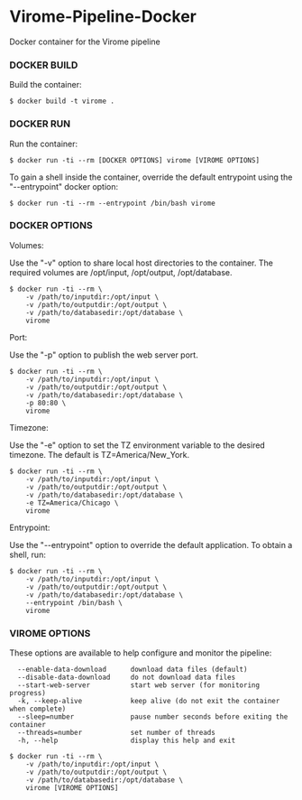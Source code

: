 # Virome-Pipeline-Docker
Docker container for the Virome pipeline

### DOCKER BUILD

Build the container:

```
$ docker build -t virome .
```


### DOCKER RUN

Run the container:

```
$ docker run -ti --rm [DOCKER OPTIONS] virome [VIROME OPTIONS]
```

To gain a shell inside the container, override the default entrypoint using the "--entrypoint"
docker option:

```
$ docker run -ti --rm --entrypoint /bin/bash virome
```

### DOCKER OPTIONS

Volumes:

Use the "-v" option to share local host directories to the container.  The
required volumes are /opt/input, /opt/output, /opt/database.

```
$ docker run -ti --rm \
	-v /path/to/inputdir:/opt/input \
	-v /path/to/outputdir:/opt/output \
	-v /path/to/databasedir:/opt/database \
	virome
```

Port:

Use the "-p" option to publish the web server port.

```
$ docker run -ti --rm \
	-v /path/to/inputdir:/opt/input \
	-v /path/to/outputdir:/opt/output \
	-v /path/to/databasedir:/opt/database \
	-p 80:80 \
	virome
```

Timezone:

Use the "-e" option to set the TZ environment variable to the desired timezone.
The default is TZ=America/New_York.

```
$ docker run -ti --rm \
	-v /path/to/inputdir:/opt/input \
	-v /path/to/outputdir:/opt/output \
	-v /path/to/databasedir:/opt/database \
	-e TZ=America/Chicago \
	virome
```

Entrypoint:

Use the "--entrypoint" option to override the default application.  To obtain a
shell, run:

```
$ docker run -ti --rm \
	-v /path/to/inputdir:/opt/input \
	-v /path/to/outputdir:/opt/output \
	-v /path/to/databasedir:/opt/database \
	--entrypoint /bin/bash \
	virome
```


### VIROME OPTIONS

These options are available to help configure and monitor the pipeline:

```
  --enable-data-download      download data files (default)
  --disable-data-download     do not download data files
  --start-web-server          start web server (for monitoring progress)
  -k, --keep-alive            keep alive (do not exit the container when complete)
  --sleep=number              pause number seconds before exiting the container
  --threads=number            set number of threads
  -h, --help                  display this help and exit
```

```
$ docker run -ti --rm \
	-v /path/to/inputdir:/opt/input \
	-v /path/to/outputdir:/opt/output \
	-v /path/to/databasedir:/opt/database \
	virome [VIROME OPTIONS]
```

